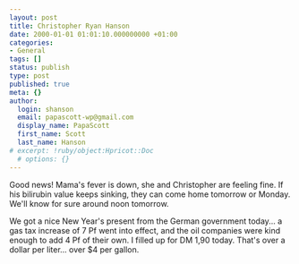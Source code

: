 ```yaml
---
layout: post
title: Christopher Ryan Hanson
date: 2000-01-01 01:01:10.000000000 +01:00
categories:
- General
tags: []
status: publish
type: post
published: true
meta: {}
author:
  login: shanson
  email: papascott-wp@gmail.com
  display_name: PapaScott
  first_name: Scott
  last_name: Hanson
# excerpt: !ruby/object:Hpricot::Doc
  # options: {}
---
```

<p>Good news! Mama's fever is down, she and Christopher are feeling fine. If his bilirubin value keeps sinking, they can come home tomorrow or Monday. We'll know for sure around noon tomorrow.</p>
<p>We got a nice New Year's present from the German government today... a gas tax increase of 7 Pf went into effect, and the oil companies were kind enough to add 4 Pf of their own. I filled up for DM 1,90 today. That's over a dollar per liter... over $4 per gallon.</p>
